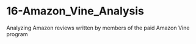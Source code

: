 # 16-Amazon_Vine_Analysis
Analyzing Amazon reviews written by members of the paid Amazon Vine program
